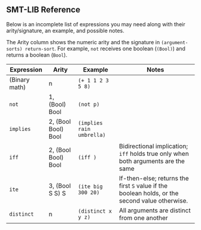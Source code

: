 ## SMT-LIB Reference

Below is an incomplete list of expressions you may need along with their arity/signature, an example, and possible notes.

The Arity column shows the numeric arity and the signature in `(argument-sorts) return-sort`. For example, `not` receives one boolean (`(Bool)`) and returns a boolean (`Bool`).

| Expression | Arity | Example | Notes |
|------------|-------|---------|-------|
| (Binary math) | n            | `(+ 1 1 2 3 5 8)`         | |
| `not`         | 1, (Bool) Bool | `(not p)`                 | |
| `implies`     | 2, (Bool Bool) Bool | `(implies rain umbrella)` | |
| `iff`         | 2, (Bool Bool) Bool  | `(iff )` | Bidirectional implication; `iff` holds true only when both arguments are the same |
| `ite`         | 3, (Bool S S) S  | `(ite big 300 20)` | If-then-else; returns the first `S` value if the boolean holds, or the second value otherwise.
| `distinct` | n | `(distinct x y z)` | All arguments are distinct from one another |


